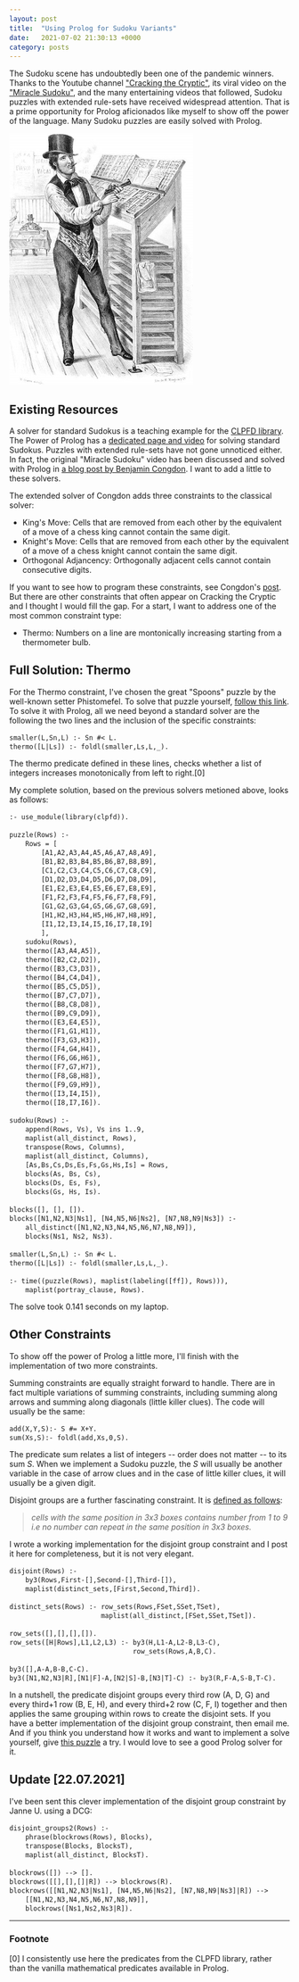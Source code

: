 ```yaml
---
layout: post
title:  "Using Prolog for Sudoku Variants"
date:   2021-07-02 21:30:13 +0000
category: posts
---
```



The Sudoku scene has undoubtedly been one of the pandemic winners. Thanks to the Youtube channel ["Cracking the Cryptic"](https://www.youtube.com/channel/UCC-UOdK8-mIjxBQm_ot1T-Q), its viral video on the ["Miracle Sudoku"](https://www.youtube.com/watch?v=yKf9aUIxdb4), and the many entertaining videos that followed, Sudoku puzzles with extended rule-sets have received widespread attention. That is a prime opportunity for Prolog aficionados like myself to show off the power of the language. Many Sudoku puzzles are easily solved with Prolog.

![A Sudoku Setter at Work](/assets/images/compositor.jpg)

## Existing Resources

A solver for standard Sudokus is a teaching example for the [CLPFD library](https://www.swi-prolog.org/man/clpfd.html). The Power of Prolog has a [dedicated page and video](https://www.metalevel.at/sudoku/) for solving standard Sudokus. Puzzles with extended rule-sets have not gone unnoticed either. In fact, the original "Miracle Sudoku" video has been discussed and solved with Prolog in [a blog post by Benjamin Congdon](https://benjamincongdon.me/blog/2020/05/23/Solving-the-Miracle-Sudoku-in-Prolog/). I want to add a little to these solvers. 

The extended solver of Congdon adds three constraints to the classical solver:
- King's Move: Cells that are removed from each other by the equivalent of a move of a chess king cannot contain the same digit.
- Knight's Move: Cells that are removed from each other by the equivalent of a move of a chess knight cannot contain the same digit.
- Orthogonal Adjancency: Orthogonally adjacent cells cannot contain consecutive digits.

If you want to see how to program these constraints, see Congdon's [post](https://benjamincongdon.me/blog/2020/05/23/Solving-the-Miracle-Sudoku-in-Prolog/). But there are other constraints that often appear on Cracking the Cryptic and I thought I would fill the gap. For a start, I want to address one of the most common constraint type:
- Thermo: Numbers on a line are montonically increasing starting from a thermometer bulb.

## Full Solution: Thermo

For the Thermo constraint, I've chosen the great "Spoons" puzzle by the well-known setter Phistomefel. To solve that puzzle yourself, [follow this link](https://app.crackingthecryptic.com/sudoku/BnRMNhBr8N). To solve it with Prolog, all we need beyond a standard solver are the following the two lines and the inclusion of the specific constraints:

	smaller(L,Sn,L) :- Sn #< L.
	thermo([L|Ls]) :- foldl(smaller,Ls,L,_).

The thermo predicate defined in these lines, checks whether a list of integers increases monotonically from left to right.[0]

My complete solution, based on the previous solvers metioned above, looks as follows:

	:- use_module(library(clpfd)).

	puzzle(Rows) :-
		Rows = [
			[A1,A2,A3,A4,A5,A6,A7,A8,A9],
			[B1,B2,B3,B4,B5,B6,B7,B8,B9],
			[C1,C2,C3,C4,C5,C6,C7,C8,C9],
			[D1,D2,D3,D4,D5,D6,D7,D8,D9],
			[E1,E2,E3,E4,E5,E6,E7,E8,E9],
			[F1,F2,F3,F4,F5,F6,F7,F8,F9],
			[G1,G2,G3,G4,G5,G6,G7,G8,G9],
			[H1,H2,H3,H4,H5,H6,H7,H8,H9],
			[I1,I2,I3,I4,I5,I6,I7,I8,I9]
			],
	    sudoku(Rows),
		thermo([A3,A4,A5]),
		thermo([B2,C2,D2]),
		thermo([B3,C3,D3]),
		thermo([B4,C4,D4]),
		thermo([B5,C5,D5]),
		thermo([B7,C7,D7]),
		thermo([B8,C8,D8]),
		thermo([B9,C9,D9]),
		thermo([E3,E4,E5]),
		thermo([F1,G1,H1]),
		thermo([F3,G3,H3]),
		thermo([F4,G4,H4]),
		thermo([F6,G6,H6]),
		thermo([F7,G7,H7]),
		thermo([F8,G8,H8]),
		thermo([F9,G9,H9]),
		thermo([I3,I4,I5]),
		thermo([I8,I7,I6]).

	sudoku(Rows) :-
		append(Rows, Vs), Vs ins 1..9,
		maplist(all_distinct, Rows),
		transpose(Rows, Columns),
		maplist(all_distinct, Columns),
		[As,Bs,Cs,Ds,Es,Fs,Gs,Hs,Is] = Rows,
		blocks(As, Bs, Cs),
		blocks(Ds, Es, Fs),
		blocks(Gs, Hs, Is).

	blocks([], [], []).
	blocks([N1,N2,N3|Ns1], [N4,N5,N6|Ns2], [N7,N8,N9|Ns3]) :-
        all_distinct([N1,N2,N3,N4,N5,N6,N7,N8,N9]),
        blocks(Ns1, Ns2, Ns3).

	smaller(L,Sn,L) :- Sn #< L.
	thermo([L|Ls]) :- foldl(smaller,Ls,L,_).

	:- time((puzzle(Rows), maplist(labeling([ff]), Rows))),
		maplist(portray_clause, Rows).

The solve took 0.141 seconds on my laptop.

## Other Constraints

To show off the power of Prolog a little more, I'll finish with the implementation of two more constraints.

Summing constraints are equally straight forward to handle. There are in fact multiple variations of summing constraints, including summing along arrows and summing along diagonals (little killer clues). The code will usually be the same:

	add(X,Y,S):- S #= X+Y.
	sum(Xs,S):- foldl(add,Xs,0,S).

The predicate sum relates a list of integers -- order does not matter -- to its sum _S_. When we implement a Sudoku puzzle, the _S_ will usually be another variable in the case of arrow clues and in the case of little killer clues, it will usually be a given digit.

Disjoint groups are a further fascinating constraint. It is [defined as follows](https://www.funwithpuzzles.com/2014/08/disjoint-groups-sudoku-fun-with-sudoku.html):

> _cells with the same position in 3x3 boxes contains number from 1 to 9 i.e no number can repeat in the same position in 3x3 boxes._ 

I wrote a working implementation for the disjoint group constraint and I post it here for completeness, but it is not very elegant. 

	disjoint(Rows) :-
		by3(Rows,First-[],Second-[],Third-[]),
		maplist(distinct_sets,[First,Second,Third]).

	distinct_sets(Rows) :- row_sets(Rows,FSet,SSet,TSet),
	                       maplist(all_distinct,[FSet,SSet,TSet]).

	row_sets([],[],[],[]).
	row_sets([H|Rows],L1,L2,L3) :- by3(H,L1-A,L2-B,L3-C),
	                               row_sets(Rows,A,B,C).

	by3([],A-A,B-B,C-C).
	by3([N1,N2,N3|R],[N1|F]-A,[N2|S]-B,[N3|T]-C) :- by3(R,F-A,S-B,T-C).

In a nutshell, the predicate disjoint groups every third row (A, D, G) and every third+1 row (B, E, H), and every third+2 row (C, F, I) together and then applies the same grouping within rows to create the disjoint sets. If you have a better implementation of the disjoint group constraint, then email me. And if you think you understand how it works and want to implement a solve yourself, give [this puzzle](https://app.crackingthecryptic.com/sudoku/LNqP9d8tdj) a try. I would love to see a good Prolog solver for it.


## Update [22.07.2021]
I've been sent this clever implementation of the disjoint group constraint by Janne U. using a DCG:


	disjoint_groups2(Rows) :-
		phrase(blockrows(Rows), Blocks),
		transpose(Blocks, BlocksT),
		maplist(all_distinct, BlocksT).

	blockrows([]) --> [].
	blockrows([[],[],[]|R]) --> blockrows(R).
	blockrows([[N1,N2,N3|Ns1], [N4,N5,N6|Ns2], [N7,N8,N9|Ns3]|R]) -->
		[[N1,N2,N3,N4,N5,N6,N7,N8,N9]],
		blockrows([Ns1,Ns2,Ns3|R]).

---
### Footnote

[0] I consistently use here the predicates from the CLPFD library, rather than the vanilla mathematical predicates available in Prolog.
